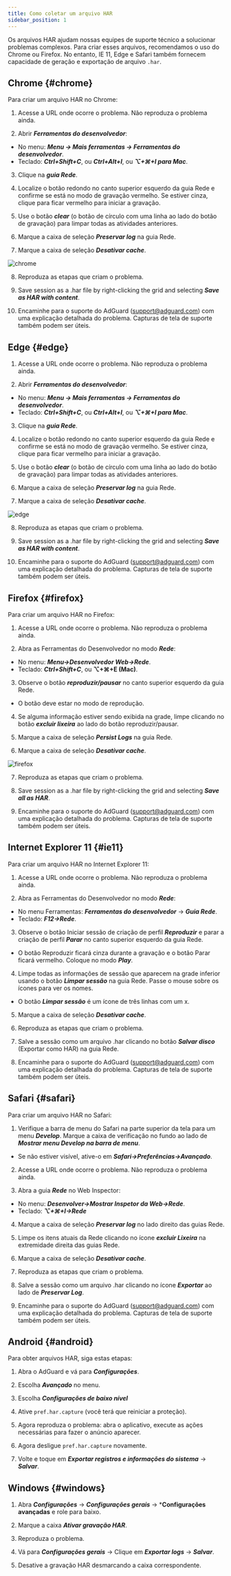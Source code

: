 ```yaml
---
title: Como coletar um arquivo HAR
sidebar_position: 1
---
```


Os arquivos HAR ajudam nossas equipes de suporte técnico a solucionar problemas complexos. Para criar esses arquivos, recomendamos o uso do Chrome ou Firefox. No entanto, IE 11, Edge e Safari também fornecem capacidade de geração e exportação de arquivo `.har`.

## Chrome {#chrome}

Para criar um arquivo HAR no Chrome:

1. Acesse a URL onde ocorre o problema. Não reproduza o problema ainda.

2. Abrir ***Ferramentas do desenvolvedor***:

- No menu: ***Menu → Mais ferramentas → Ferramentas do desenvolvedor***.
- Teclado: ***Ctrl+Shift+C***, ou ***Ctrl+Alt+I***, ou ***⌥+⌘+I para Mac***.

3. Clique na ***guia Rede***.

4. Localize o botão redondo no canto superior esquerdo da guia Rede e confirme se está no modo de gravação vermelho. Se estiver cinza, clique para ficar vermelho para iniciar a gravação.

5. Use o botão ***clear*** (o botão de círculo com uma linha ao lado do botão de gravação) para limpar todas as atividades anteriores.

6. Marque a caixa de seleção ***Preservar log*** na guia Rede.

7. Marque a caixa de seleção ***Desativar cache***.

![chrome](https://cdn.adtidy.org/content/Kb/ad_blocker/guides/chrome.png)

8. Reproduza as etapas que criam o problema.

9. Save session as a .har file by right-clicking the grid and selecting ***Save as HAR with content***.

10. Encaminhe para o suporte do AdGuard (support@adguard.com) com uma explicação detalhada do problema. Capturas de tela de suporte também podem ser úteis.

## Edge {#edge}

1. Acesse a URL onde ocorre o problema. Não reproduza o problema ainda.

2. Abrir ***Ferramentas do desenvolvedor***:

- No menu: ***Menu → Mais ferramentas → Ferramentas do desenvolvedor***.
- Teclado: ***Ctrl+Shift+C***, ou ***Ctrl+Alt+I***, ou ***⌥+⌘+I para Mac***.

3. Clique na ***guia Rede***.

4. Localize o botão redondo no canto superior esquerdo da guia Rede e confirme se está no modo de gravação vermelho. Se estiver cinza, clique para ficar vermelho para iniciar a gravação.

5. Use o botão ***clear*** (o botão de círculo com uma linha ao lado do botão de gravação) para limpar todas as atividades anteriores.

6. Marque a caixa de seleção ***Preservar log*** na guia Rede.

7. Marque a caixa de seleção ***Desativar cache***.

![edge](https://cdn.adtidy.org/content/Kb/ad_blocker/guides/edge.png)

8. Reproduza as etapas que criam o problema.

9. Save session as a .har file by right-clicking the grid and selecting ***Save as HAR with content***.

10. Encaminhe para o suporte do AdGuard (support@adguard.com) com uma explicação detalhada do problema. Capturas de tela de suporte também podem ser úteis.

## Firefox {#firefox}

Para criar um arquivo HAR no Firefox:

1. Acesse a URL onde ocorre o problema. Não reproduza o problema ainda.

2. Abra as Ferramentas do Desenvolvedor no modo ***Rede***:
- No menu: ***Menu→Desenvolvedor Web→Rede***.
- Teclado: ***Ctrl+Shift+C***, ou **⌥+⌘+E (Mac)**.

3. Observe o botão ***reproduzir/pausar*** no canto superior esquerdo da guia Rede.
- O botão deve estar no modo de reprodução.

4. Se alguma informação estiver sendo exibida na grade, limpe clicando no botão ***excluir lixeira*** ao lado do botão reproduzir/pausar.

5. Marque a caixa de seleção ***Persist Logs*** na guia Rede.

6. Marque a caixa de seleção ***Desativar cache***.

![firefox](https://cdn.adtidy.org/content/Kb/ad_blocker/guides/firefox.png)

7. Reproduza as etapas que criam o problema.

8. Save session as a .har file by right-clicking the grid and selecting ***Save all as HAR***.

9. Encaminhe para o suporte do AdGuard (support@adguard.com) com uma explicação detalhada do problema. Capturas de tela de suporte também podem ser úteis.

## Internet Explorer 11 {#ie11}

Para criar um arquivo HAR no Internet Explorer 11:

1. Acesse a URL onde ocorre o problema. Não reproduza o problema ainda.

2. Abra as Ferramentas do Desenvolvedor no modo ***Rede***:
- No menu Ferramentas: ***Ferramentas do desenvolvedor*** → ***Guia Rede***.
- Teclado: ***F12→Rede***.

3. Observe o botão Iniciar sessão de criação de perfil ***Reproduzir*** e parar a criação de perfil ***Parar*** no canto superior esquerdo da guia Rede.
- O botão Reproduzir ficará cinza durante a gravação e o botão Parar ficará vermelho. Coloque no modo ***Play***.

4. Limpe todas as informações de sessão que aparecem na grade inferior usando o botão ***Limpar sessão*** na guia Rede. Passe o mouse sobre os ícones para ver os nomes.
- O botão ***Limpar sessão*** é um ícone de três linhas com um x.

5. Marque a caixa de seleção ***Desativar cache***.

6. Reproduza as etapas que criam o problema.

7. Salve a sessão como um arquivo .har clicando no botão ***Salvar disco*** (Exportar como HAR) na guia Rede.

8. Encaminhe para o suporte do AdGuard (support@adguard.com) com uma explicação detalhada do problema. Capturas de tela de suporte também podem ser úteis.

## Safari {#safari}

Para criar um arquivo HAR no Safari:

1. Verifique a barra de menu do Safari na parte superior da tela para um menu ***Develop***. Marque a caixa de verificação no fundo ao lado de ***Mostrar menu Develop na barra de menu***.
- Se não estiver visível, ative-o em ***Safari→Preferências→Avançado***.

2. Acesse a URL onde ocorre o problema. Não reproduza o problema ainda.

3. Abra a guia ***Rede*** no Web Inspector:
- No menu: ***Desenvolver→Mostrar Inspetor da Web→Rede***.
- Teclado: ***⌥+⌘+I→Rede***

4. Marque a caixa de seleção ***Preservar log*** no lado direito das guias Rede.

5. Limpe os itens atuais da Rede clicando no ícone ***excluir Lixeira*** na extremidade direita das guias Rede.

6. Marque a caixa de seleção ***Desativar cache***.

7. Reproduza as etapas que criam o problema.

8. Salve a sessão como um arquivo .har clicando no ícone ***Exportar*** ao lado de ***Preservar Log***.

9. Encaminhe para o suporte do AdGuard (support@adguard.com) com uma explicação detalhada do problema. Capturas de tela de suporte também podem ser úteis.

## Android {#android}

Para obter arquivos HAR, siga estas etapas:

1. Abra o AdGuard e vá para ***Configurações***.

2. Escolha ***Avançado*** no menu.

3. Escolha ***Configurações de baixo nível***

4. Ative `pref.har.capture` (você terá que reiniciar a proteção).

5. Agora reproduza o problema: abra o aplicativo, execute as ações necessárias para fazer o anúncio aparecer.

6. Agora desligue `pref.har.capture` novamente.

7. Volte e toque em ***Exportar registros e informações do sistema*** → ***Salvar***.

## Windows {#windows}

1. Abra ***Configurações*** → ***Configurações gerais*** → ***Configurações avançadas** e role para baixo.

2. Marque a caixa ***Ativar gravação HAR***.

3. Reproduza o problema.

4. Vá para ***Configurações gerais*** → Clique em ***Exportar logs*** → ***Salvar***.

5. Desative a gravação HAR desmarcando a caixa correspondente.

